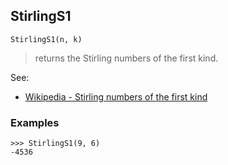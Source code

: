 ## StirlingS1

``` 
StirlingS1(n, k)
``` 

> returns the Stirling numbers of the first kind. 
 
See:  
* [Wikipedia - Stirling numbers of the first kind](https://en.wikipedia.org/wiki/Stirling_numbers_of_the_first_kind)

### Examples
``` 
>>> StirlingS1(9, 6)
-4536
```